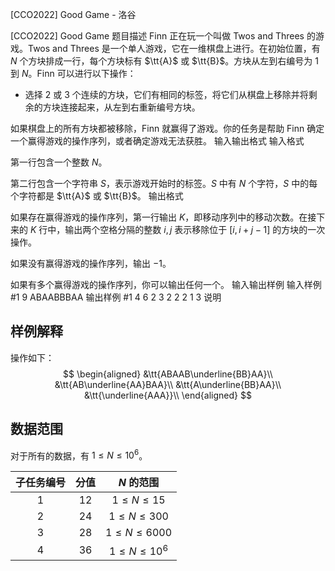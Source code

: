 



[CCO2022] Good Game - 洛谷














[CCO2022] Good Game
题目描述
Finn 正在玩一个叫做 Twos and Threes 的游戏。Twos and Threes 是一个单人游戏，它在一维棋盘上进行。在初始位置，有 $N$ 个方块排成一行，每个方块标有 $\tt{A}$ 或 $\tt{B}$。方块从左到右编号为 $1$ 到 $N$。Finn 可以进行以下操作：

- 选择 $2$ 或 $3$ 个连续的方块，它们有相同的标签，将它们从棋盘上移除并将剩余的方块连接起来，从左到右重新编号方块。

如果棋盘上的所有方块都被移除，Finn 就赢得了游戏。你的任务是帮助 Finn 确定一个赢得游戏的操作序列，或者确定游戏无法获胜。
输入输出格式
输入格式

第一行包含一个整数 $N$。

第二行包含一个字符串 $S$，表示游戏开始时的标签。$S$ 中有 $N$ 个字符，$S$ 中的每个字符都是 $\tt{A}$ 或 $\tt{B}$。
输出格式

如果存在赢得游戏的操作序列，第一行输出 $K$，即移动序列中的移动次数。在接下来的 $K$ 行中，输出两个空格分隔的整数 $i,j$ 表示移除位于 $[i,i+j-1]$ 的方块的一次操作。

如果没有赢得游戏的操作序列，输出 $-1$。

如果有多个赢得游戏的操作序列，你可以输出任何一个。
输入输出样例
输入样例 #1
9
ABAABBBAA
输出样例 #1
4
6 2
3 2
2 2
1 3
说明
## 样例解释

操作如下：
$$ 
\begin{aligned}
&\tt{ABAAB\underline{BB}AA}\\
&\tt{AB\underline{AA}BAA}\\
&\tt{A\underline{BB}AA}\\
&\tt{\underline{AAA}}\\
\end{aligned}
$$

## 数据范围

对于所有的数据，有 $1 \leq N \leq 10^{6}$。

子任务编号|分值|$N$ 的范围
:-:|:-:|:-:
$1$|$12$|$1 \leq N \leq 15$
$2$|$24$|$1 \leq N \leq 300$
$3$|$28$|$1 \leq N \leq 6000$
$4$|$36$|$1 \leq N \leq 10^6$






